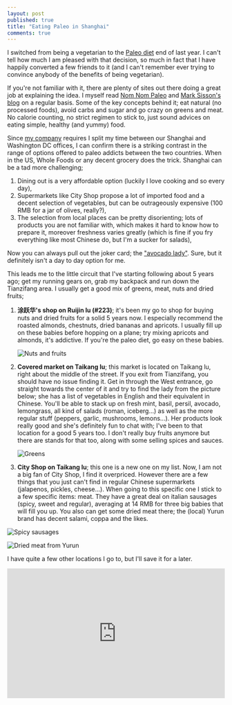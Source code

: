 ```yaml
---
layout: post
published: true
title: "Eating Paleo in Shanghai"
comments: true
---
```

I switched from being a vegetarian to the [Paleo diet](http://en.wikipedia.org/wiki/Paleolithic_diet) end of last year. I can't tell how much I am pleased with that decision, so much in fact that I have happily converted a few friends to it (and I can't remember ever trying to convince anybody of the benefits of being vegetarian).

If you're not familiar with it, there are plenty of sites out there doing a great job at explaining the idea. I myself read [Nom Nom Paleo](http://nomnompaleo.com/) and [Mark Sisson's blog](http://nomnompaleo.com/) on a regular basis. Some of the key concepts behind it; eat natural (no processed foods), avoid carbs and sugar and go crazy on greens and meat. No calorie counting, no strict regimen to stick to, just sound advices on eating simple, healthy (and yummy) food.

Since [my company](http://wiredcraft.com) requires I split my time between our Shanghai and Washington DC offices, I can confirm there is a striking contrast in the range of options offered to paleo addicts between the two countries. When in the US, Whole Foods or any decent grocery does the trick. Shanghai can be a tad more challenging;

1. Dining out is a very affordable option (luckily I love cooking and so every day),
1. Supermarkets like City Shop propose a lot of imported food and a decent selection of vegetables, but can be outrageously expensive (100 RMB for a jar of olives, really?),
1. The selection from local places can be pretty disorienting; lots of products you are not familiar with, which makes it hard to know how to prepare it, moreover freshness varies greatly (which is fine if you fry everything like most Chinese do, but I'm a sucker for salads),

Now you can always pull out the joker card; the ["avocado lady"](http://shanghaiist.com/2011/04/01/the_avocado_lady_expanding_options.php#photo-1). Sure, but it definitely isn't a day to day option for me.

This leads me to the little circuit that I've starting following about 5 years ago; get my running gears on, grab my backpack and run down the Tianzifang area. I usually get a good mix of greens, meat, nuts and dried fruits;

1. **涂跃华's shop on Ruijin lu (#223)**; it's been my go to shop for buying nuts and dried fruits for a solid 5 years now. I especially recommend the roasted almonds, chestnuts, dried bananas and apricots. I usually fill up on these babies before hopping on a plane; try mixing apricots and almonds, it's addictive. If you're the paleo diet, go easy on these babies.

    ![Nuts and fruits](http://distilleryimage3.s3.amazonaws.com/ba435db0cd7a11e1b93522000a1e880c_7.jpg)
    
1. **Covered market on Taikang lu**; this market is located on Taikang lu, right about the middle of the street. If you exit from Tianzifang, you should have no issue finding it. Get in through the West entrance, go straight towards the center of it and try to find the lady from the picture below; she has a list of vegetables in English and their equivalent in Chinese. You'll be able to stack up on fresh mint, basil, persil, avocado, lemongrass, all kind of salads (roman, iceberg...) as well as the more regular stuff (peppers, garlic, mushrooms, lemons...). Her products look really good and she's definitely fun to chat with; I've been to that location for a good 5 years too. I don't really buy fruits anymore but there are stands for that too, along with some selling spices and sauces.

    ![Greens](http://distilleryimage5.s3.amazonaws.com/2a41ace2ccd711e1b10e123138105d6b_7.jpg)
    
1. **City Shop on Taikang lu**; this one is a new one on my list. Now, I am not a big fan of City Shop, I find it overpriced. However there are a few things that you just can't find in regular Chinese supermarkets (jalapenos, pickles, cheese...). When going to this specific one I stick to a few specific items: meat. They have a great deal on italian sausages (spicy, sweet and regular), averaging at 14 RMB for three big babies that will fill you up. You also can get some dried meat there; the (local) Yurun brand has decent salami, coppa and the likes.

![Spicy sausages](http://distilleryimage5.s3.amazonaws.com/d76ce11ace4a11e1ae9122000a1e8b03_7.jpg)

![Dried meat from Yurun](http://distilleryimage2.s3.amazonaws.com/d25d4b88ce4a11e1be9812313804ece1_7.jpg)

I have quite a few other locations I go to, but I'll save it for a later.

<iframe width='100%' height='300' frameBorder='0' src='http://a.tiles.mapbox.com/v3/wiredcraft.map-bnlz25lj.html#16/31.210/121.464'></iframe>